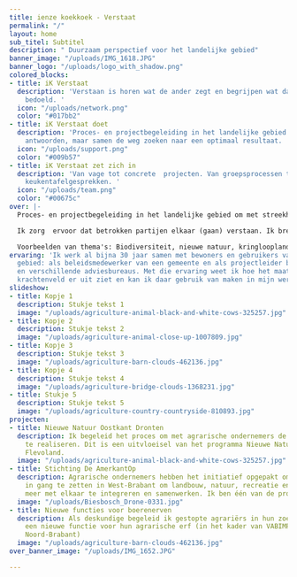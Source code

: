 ```yaml
---
title: ienze koekkoek - Verstaat
permalink: "/"
layout: home
sub_titel: Subtitel
description: " Duurzaam perspectief voor het landelijke gebied"
banner_image: "/uploads/IMG_1618.JPG"
banner_logo: "/uploads/logo_with_shadow.png"
colored_blocks:
- title: iK Verstaat
  description: 'Verstaan is horen wat de ander zegt en begrijpen wat daarmee wordt
    bedoeld. '
  icon: "/uploads/network.png"
  color: "#017bb2"
- title: iK Verstaat doet
  description: 'Proces- en projectbegeleiding in het landelijke gebied.  Geen pasklare
    antwoorden, maar samen de weg zoeken naar een optimaal resultaat. '
  icon: "/uploads/support.png"
  color: "#009b57"
- title: iK Verstaat zet zich in
  description: 'Van vage tot concrete  projecten. Van groepsprocessen tot individuele
    keukentafelgesprekken. '
  icon: "/uploads/team.png"
  color: "#00675c"
over: |-
  Proces- en projectbegeleiding in het landelijke gebied om met streekhouders veranderingen tot stand te brengen.  Die verandering moeten houdbaar zijn. Dus gebaseerd om een gezond financieel rendement, sociaal aantrekkelijk en bijdragen aan een gezond milieu.

  Ik zorg  ervoor dat betrokken partijen elkaar (gaan) verstaan. Ik breng mensen en situaties bij elkaar om samen veranderingen tot stand te brengen, oplossingen te verzinnen, plannen te maken en uit te voeren.

  Voorbeelden van thema's: Biodiversiteit, nieuwe natuur, kringlooplandbouw, klimaatadaptatie, bodemdaling, stad-plattelandrelaties, burgerparticipatie, duurzame energie, landbouw en nieuwe functies voor boerenerven.
ervaring: 'Ik werk al bijna 30 jaar samen met bewoners en gebruikers van het landelijke
  gebied: als beleidsmedewerker van een gemeente en als projectleider bij een  landbouworganisatie
  en verschillende adviesbureaus. Met die ervaring weet ik hoe het maatschappelijke
  krachtenveld er uit ziet en kan ik daar gebruik van maken in mijn werk.'
slideshow:
- title: Kopje 1
  description: Stukje tekst 1
  image: "/uploads/agriculture-animal-black-and-white-cows-325257.jpg"
- title: Kopje 2
  description: Stukje tekst 2
  image: "/uploads/agriculture-animal-close-up-1007809.jpg"
- title: Kopje 3
  description: Stukje tekst 3
  image: "/uploads/agriculture-barn-clouds-462136.jpg"
- title: Kopje 4
  description: Stukje tekst 4
  image: "/uploads/agriculture-bridge-clouds-1368231.jpg"
- title: Stukje 5
  description: Stukje tekst 5
  image: "/uploads/agriculture-country-countryside-810893.jpg"
projecten:
- title: Nieuwe Natuur Oostkant Dronten
  description: Ik begeleid het proces om met agrarische ondernemers de nieuwe natuur
    te realiseren. Dit is een uitvloeisel van het programma Nieuwe Natuur van de provincie
    Flevoland.
  image: "/uploads/agriculture-animal-black-and-white-cows-325257.jpg"
- title: Stichting De AmerkantOp
  description: Agrarische ondernemers hebben het initiatief opgepakt om een gebiedsproces
    in gang te zetten in West-Brabant om landbouw, natuur, recreatie en consumenten
    meer met elkaar te integreren en samenwerken. Ik ben één van de procesbegeleiders.
  image: "/uploads/Biesbosch_Drone-0331.jpg"
- title: Nieuwe functies voor boerenerven
  description: Als deskundige begeleid ik gestopte agrariërs in hun zoektocht naar
    een nieuwe functie voor hun agrarische erf (in het kader van VABIMPULS, provincie
    Noord-Brabant)
  image: "/uploads/agriculture-barn-clouds-462136.jpg"
over_banner_image: "/uploads/IMG_1652.JPG"

---
```

